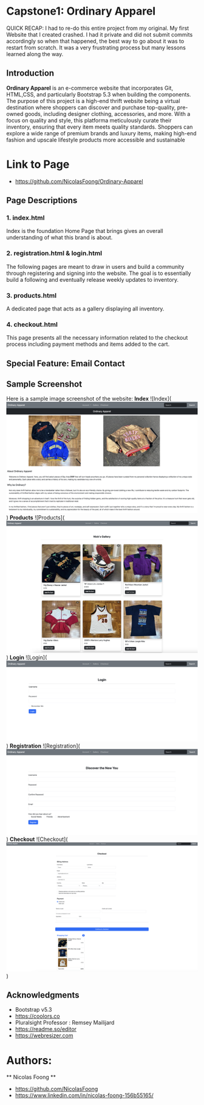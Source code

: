 # Capstone1: Ordinary Apparel
QUICK RECAP: I had to re-do this entire project from my original. My first Website that I created crashed. I had it private and did not submit commits accordingly so when that happened, the best way to go about it was to restart from scratch. It was a very frustrating process but many lessons learned along the way. 

## Introduction
**Ordinary Apparel** is an e-commerce website that incorporates Git, HTML,CSS, and particularly Bootstrap 5.3 when building the components. The purpose of this project is a high-end thrift website being a virtual destination where shoppers can discover and purchase top-quality, pre-owned goods, including designer clothing, accessories, and more. With a focus on quality and style, this platforma meticulously curate their inventory, ensuring that every item meets quality standards. Shoppers can explore a wide range of premium brands and luxury items, making high-end fashion and upscale lifestyle products more accessible and sustainable

# Link to Page
- https://github.com/NicolasFoong/Ordinary-Apparel

## Page Descriptions
### 1. index.html 
Index is the foundation Home Page that brings gives an overall understanding of what this brand is about. 

### 2. registration.html & login.html 
The following pages are meant to draw in users and build a community through registering and signing into the website. The goal is to essentially build a following and eventually release weekly updates to inventory.

### 3. products.html 
A dedicated page that acts as a gallery displaying all inventory.

### 4. checkout.html 
This page presents all the necessary information related to the checkout process including payment methods and items added to the cart.

## Special Feature: Email Contact

## Sample Screenshot
Here is a sample image screenshot of the website:
**Index**
![Index](![Alt text](<Images/previewimage/Home Page.png>))
**Products**
![Products](![Alt text](<Images/previewimage/Product Page.png>))
**Login**
![Login](![Alt text](<Images/previewimage/Login Page.png>))
**Registration**
![Registration](![Alt text](<Images/previewimage/Registration Page.png>))
**Checkout**
![Checkout](![Alt text](<Images/previewimage/Checkout Page.png>))

## Acknowledgments

* Bootstrap v5.3
* https://coolors.co
* Pluralsight Professor : Remsey Mailijard
* https://readme.so/editor
* https://webresizer.com

# Authors: 
  ** Nicolas Foong **

* https://github.com/NicolasFoong
* https://www.linkedin.com/in/nicolas-foong-156b55165/